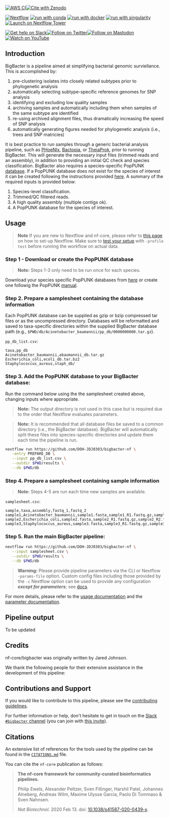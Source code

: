 [![AWS CI](https://img.shields.io/badge/CI%20tests-full%20size-FF9900?labelColor=000000&logo=Amazon%20AWS)](https://nf-co.re/bigbacter/results)[![Cite with Zenodo](http://img.shields.io/badge/DOI-10.5281/zenodo.XXXXXXX-1073c8?labelColor=000000)](https://doi.org/10.5281/zenodo.XXXXXXX)

[![Nextflow](https://img.shields.io/badge/nextflow%20DSL2-%E2%89%A522.10.1-23aa62.svg)](https://www.nextflow.io/)
[![run with conda](http://img.shields.io/badge/run%20with-conda-3EB049?labelColor=000000&logo=anaconda)](https://docs.conda.io/en/latest/)
[![run with docker](https://img.shields.io/badge/run%20with-docker-0db7ed?labelColor=000000&logo=docker)](https://www.docker.com/)
[![run with singularity](https://img.shields.io/badge/run%20with-singularity-1d355c.svg?labelColor=000000)](https://sylabs.io/docs/)
[![Launch on Nextflow Tower](https://img.shields.io/badge/Launch%20%F0%9F%9A%80-Nextflow%20Tower-%234256e7)](https://tower.nf/launch?pipeline=https://github.com/nf-core/bigbacter)

[![Get help on Slack](http://img.shields.io/badge/slack-nf--core%20%23bigbacter-4A154B?labelColor=000000&logo=slack)](https://nfcore.slack.com/channels/bigbacter)[![Follow on Twitter](http://img.shields.io/badge/twitter-%40nf__core-1DA1F2?labelColor=000000&logo=twitter)](https://twitter.com/nf_core)[![Follow on Mastodon](https://img.shields.io/badge/mastodon-nf__core-6364ff?labelColor=FFFFFF&logo=mastodon)](https://mstdn.science/@nf_core)[![Watch on YouTube](http://img.shields.io/badge/youtube-nf--core-FF0000?labelColor=000000&logo=youtube)](https://www.youtube.com/c/nf-core)

## Introduction

BigBacter is a pipeline aimed at simplifying bacterial genomic surviellance. 
This is accomplished by:
1) pre-clustering isolates into closely related subtypes prior to phylogenetic analysis
2) automatically selecting subtype-specific reference genomes for SNP analysis
3) identifying and excluding low quality samples
4) archiving samples and automatically including them when samples of the same subtype are identified
5) re-using archived alignment files, thus dramatically increasing the speed of SNP analysis
6) automatically generating figures needed for phylogenetic analysis (i.e., trees and SNP matricies)

It is best practice to run samples through a generic bacterial analysis pipeline, such as [PHoeNIx](https://github.com/CDCgov/phoenix), [Bactopia](https://github.com/bactopia/bactopia), or [TheiaProk](https://github.com/theiagen/public_health_bioinformatics), prior to running BigBacter. This will generate the necessary input files (trimmed reads and an assembly), in addition to providing an initial QC check and species classification. BigBacter also requires a species-specific PopPUNK [database](https://www.bacpop.org/poppunk/). If a PopPUNK database does not exist for the species of interest it can be created following the instructions provided [here](https://poppunk.readthedocs.io/en/latest/index.html). A summary of the required inputs is provided below:
1) Species-level classification.
2) Trimmed/QC filtered reads.
3) A high quality assembly (multiple contigs ok).
4) A PopPUNK database for the species of interest.

## Usage

> **Note**
> If you are new to Nextflow and nf-core, please refer to [this page](https://nf-co.re/docs/usage/installation) on how
> to set-up Nextflow. Make sure to [test your setup](https://nf-co.re/docs/usage/introduction#how-to-run-a-pipeline)
> with `-profile test` before running the workflow on actual data.

### Step 1 - Download or create the PopPUNK database
> **Note:** Steps 1-3 only need to be run once for each species.

Download your species specific PopPUNK databases from [here](https://www.bacpop.org/poppunk/) or create one followig the PopPUNK [manual](https://poppunk.readthedocs.io/en/latest/index.html).

### Step 2. Prepare a samplesheet containing the database information
Each PopPUNK database can be supplied as gzip or bzip compressed tar files or as the uncompressed directory. Databases will be reformatted and saved to taxa-specific directories within the supplied BigBacter database path (e.g., `$PWD/db/Acinetobacter_baumannii/pp_db/0000000000.tar.gz`).

`pp_db_list.csv`:
```csv
taxa,pp_db
Acinetobacter_baumannii,abaumannii_db.tar.gz
Escherichia_coli,ecoli_db.tar.bz2
Staphylococcus_aureus,staph_db/
```
### Step 3. Add the PopPUNK database to your BigBacter database:
Run the command below using the the samplesheet created above, changing inputs where appropriate. 
> **Note:** The output directory is not used in this case but is required due to the order that Nextflow evaluates parameters.

> **Note:** It is recommended that all database files be saved to a common directory (i.e., the BigBacter database). BigBacter will automatically split these files into species-specific directories and update them each time the pipeline is run.

```bash
nextflow run https://github.com/DOH-JDJ0303/bigbacter-nf \
   -entry PREPARE_DB \
   --input pp_db_list.csv \
   --outdir $PWD/results \
   --db $PWD/db
```

### Step 4. Prepare a samplesheet containing sample information
> **Note:** Steps 4-5 are run each time new samples are available.

`samplesheet.csv`:
```csv
sample,taxa,assembly,fastq_1,fastq_2
sample1,Acinetobacter_baumannii,sample1.fasta,sample1_R1.fastq.gz,sample1_R2.fastq.gz
sample2,Escherichia_coli,sample2.fasta,sample2_R1.fastq.gz,sample2_R2.fastq.gz
sample3,Staphylococcus_aureus,sample3.fasta,sample3_R1.fastq.gz,sample3_R2.fastq.gz
```

### Step 5. Run the main BigBacter pipeline:
```bash
nextflow run https://github.com/DOH-JDJ0303/bigbacter-nf \
   --input samplesheet.csv \
   --outdir $PWD/results \
   --db $PWD/db
```

> **Warning:**
> Please provide pipeline parameters via the CLI or Nextflow `-params-file` option. Custom config files including those
> provided by the `-c` Nextflow option can be used to provide any configuration _**except for parameters**_;
> see [docs](https://nf-co.re/usage/configuration#custom-configuration-files).

For more details, please refer to the [usage documentation](https://nf-co.re/bigbacter/usage) and the [parameter documentation](https://nf-co.re/bigbacter/parameters).

## Pipeline output

To be updated

## Credits

nf-core/bigbacter was originally written by Jared Johnson.

We thank the following people for their extensive assistance in the development of this pipeline:

<!-- TODO nf-core: If applicable, make list of people who have also contributed -->

## Contributions and Support

If you would like to contribute to this pipeline, please see the [contributing guidelines](.github/CONTRIBUTING.md).

For further information or help, don't hesitate to get in touch on the [Slack `#bigbacter` channel](https://nfcore.slack.com/channels/bigbacter) (you can join with [this invite](https://nf-co.re/join/slack)).

## Citations

<!-- TODO nf-core: Add citation for pipeline after first release. Uncomment lines below and update Zenodo doi and badge at the top of this file. -->
<!-- If you use  nf-core/bigbacter for your analysis, please cite it using the following doi: [10.5281/zenodo.XXXXXX](https://doi.org/10.5281/zenodo.XXXXXX) -->

<!-- TODO nf-core: Add bibliography of tools and data used in your pipeline -->

An extensive list of references for the tools used by the pipeline can be found in the [`CITATIONS.md`](CITATIONS.md) file.

You can cite the `nf-core` publication as follows:

> **The nf-core framework for community-curated bioinformatics pipelines.**
>
> Philip Ewels, Alexander Peltzer, Sven Fillinger, Harshil Patel, Johannes Alneberg, Andreas Wilm, Maxime Ulysse Garcia, Paolo Di Tommaso & Sven Nahnsen.
>
> _Nat Biotechnol._ 2020 Feb 13. doi: [10.1038/s41587-020-0439-x](https://dx.doi.org/10.1038/s41587-020-0439-x).
